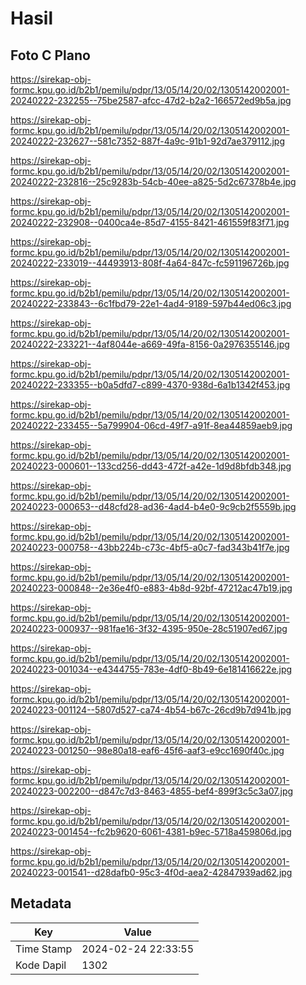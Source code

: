 # Hasil

## Foto C Plano

https://sirekap-obj-formc.kpu.go.id/b2b1/pemilu/pdpr/13/05/14/20/02/1305142002001-20240222-232255--75be2587-afcc-47d2-b2a2-166572ed9b5a.jpg

https://sirekap-obj-formc.kpu.go.id/b2b1/pemilu/pdpr/13/05/14/20/02/1305142002001-20240222-232627--581c7352-887f-4a9c-91b1-92d7ae379112.jpg

https://sirekap-obj-formc.kpu.go.id/b2b1/pemilu/pdpr/13/05/14/20/02/1305142002001-20240222-232816--25c9283b-54cb-40ee-a825-5d2c67378b4e.jpg

https://sirekap-obj-formc.kpu.go.id/b2b1/pemilu/pdpr/13/05/14/20/02/1305142002001-20240222-232908--0400ca4e-85d7-4155-8421-461559f83f71.jpg

https://sirekap-obj-formc.kpu.go.id/b2b1/pemilu/pdpr/13/05/14/20/02/1305142002001-20240222-233019--44493913-808f-4a64-847c-fc591196726b.jpg

https://sirekap-obj-formc.kpu.go.id/b2b1/pemilu/pdpr/13/05/14/20/02/1305142002001-20240222-233843--6c1fbd79-22e1-4ad4-9189-597b44ed06c3.jpg

https://sirekap-obj-formc.kpu.go.id/b2b1/pemilu/pdpr/13/05/14/20/02/1305142002001-20240222-233221--4af8044e-a669-49fa-8156-0a2976355146.jpg

https://sirekap-obj-formc.kpu.go.id/b2b1/pemilu/pdpr/13/05/14/20/02/1305142002001-20240222-233355--b0a5dfd7-c899-4370-938d-6a1b1342f453.jpg

https://sirekap-obj-formc.kpu.go.id/b2b1/pemilu/pdpr/13/05/14/20/02/1305142002001-20240222-233455--5a799904-06cd-49f7-a91f-8ea44859aeb9.jpg

https://sirekap-obj-formc.kpu.go.id/b2b1/pemilu/pdpr/13/05/14/20/02/1305142002001-20240223-000601--133cd256-dd43-472f-a42e-1d9d8bfdb348.jpg

https://sirekap-obj-formc.kpu.go.id/b2b1/pemilu/pdpr/13/05/14/20/02/1305142002001-20240223-000653--d48cfd28-ad36-4ad4-b4e0-9c9cb2f5559b.jpg

https://sirekap-obj-formc.kpu.go.id/b2b1/pemilu/pdpr/13/05/14/20/02/1305142002001-20240223-000758--43bb224b-c73c-4bf5-a0c7-fad343b41f7e.jpg

https://sirekap-obj-formc.kpu.go.id/b2b1/pemilu/pdpr/13/05/14/20/02/1305142002001-20240223-000848--2e36e4f0-e883-4b8d-92bf-47212ac47b19.jpg

https://sirekap-obj-formc.kpu.go.id/b2b1/pemilu/pdpr/13/05/14/20/02/1305142002001-20240223-000937--981fae16-3f32-4395-950e-28c51907ed67.jpg

https://sirekap-obj-formc.kpu.go.id/b2b1/pemilu/pdpr/13/05/14/20/02/1305142002001-20240223-001034--e4344755-783e-4df0-8b49-6e181416622e.jpg

https://sirekap-obj-formc.kpu.go.id/b2b1/pemilu/pdpr/13/05/14/20/02/1305142002001-20240223-001124--5807d527-ca74-4b54-b67c-26cd9b7d941b.jpg

https://sirekap-obj-formc.kpu.go.id/b2b1/pemilu/pdpr/13/05/14/20/02/1305142002001-20240223-001250--98e80a18-eaf6-45f6-aaf3-e9cc1690f40c.jpg

https://sirekap-obj-formc.kpu.go.id/b2b1/pemilu/pdpr/13/05/14/20/02/1305142002001-20240223-002200--d847c7d3-8463-4855-bef4-899f3c5c3a07.jpg

https://sirekap-obj-formc.kpu.go.id/b2b1/pemilu/pdpr/13/05/14/20/02/1305142002001-20240223-001454--fc2b9620-6061-4381-b9ec-5718a459806d.jpg

https://sirekap-obj-formc.kpu.go.id/b2b1/pemilu/pdpr/13/05/14/20/02/1305142002001-20240223-001541--d28dafb0-95c3-4f0d-aea2-42847939ad62.jpg


## Metadata

| Key        | Value               |
| ---------- | ------------------- |
| Time Stamp | 2024-02-24 22:33:55 |
| Kode Dapil | 1302                |



